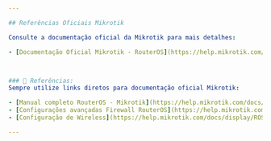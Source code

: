 ```yaml
---

## Referências Oficiais Mikrotik

Consulte a documentação oficial da Mikrotik para mais detalhes:

- [Documentação Oficial Mikrotik - RouterOS](https://help.mikrotik.com/docs/display/ROS)



### 🔗 Referências:
Sempre utilize links diretos para documentação oficial Mikrotik:

- [Manual completo RouterOS - Mikrotik](https://help.mikrotik.com/docs/display/ROS/)
- [Configurações avançadas Firewall RouterOS](https://help.mikrotik.com/docs/display/ROS/Firewall)
- [Configuração de Wireless](https://help.mikrotik.com/docs/display/ROS/Wireless)

---
```




